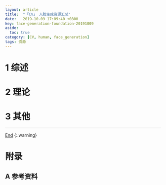 ```yaml
---
layout: article
title:  "「CV」 人脸生成资源汇总"
date:   2019-10-09 17:09:40 +0800
key: face-generation-foundation-20191009
aside:
  toc: true
category: [CV, human, face_generation]
tags: 资源
---
```

<span id='head'></span>  

<!--more-->


# 1 综述  
# 2 理论
# 3 其他


-------------------  
[End](#head)
{:.warning}  


# 附录
## A 参考资料
